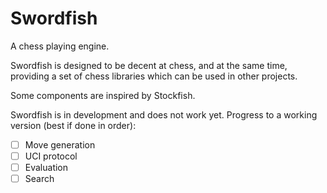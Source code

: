 # Swordfish

A chess playing engine.

Swordfish is designed to be decent at chess, and at the same time, providing
a set of chess libraries which can be used in other projects.

Some components are inspired by Stockfish.

Swordfish is in development and does not work yet.
Progress to a working version (best if done in order):

- [ ] Move generation
- [ ] UCI protocol
- [ ] Evaluation
- [ ] Search
